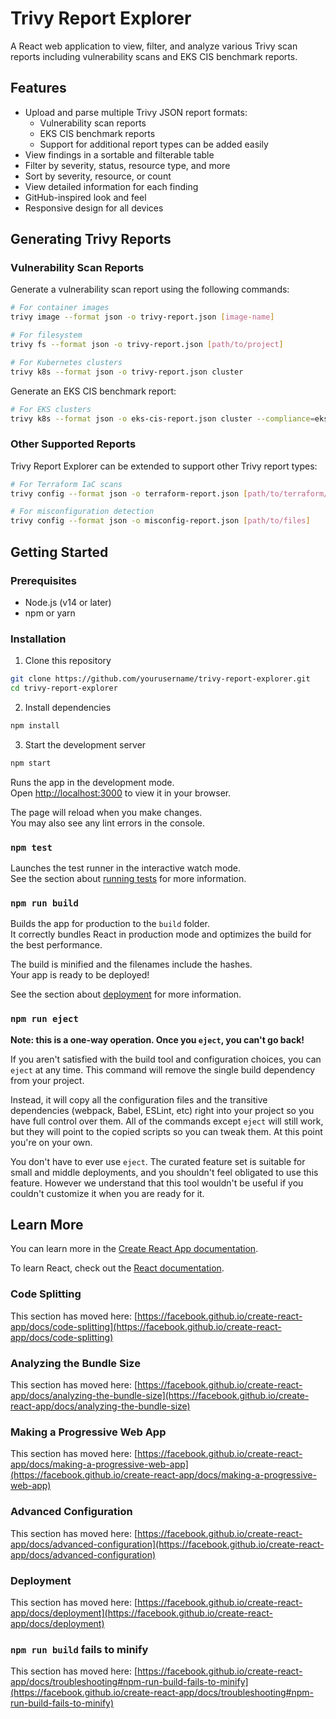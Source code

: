 # Trivy Report Explorer

A React web application to view, filter, and analyze various Trivy scan reports including vulnerability scans and EKS CIS benchmark reports.

## Features

- Upload and parse multiple Trivy JSON report formats:
  - Vulnerability scan reports
  - EKS CIS benchmark reports
  - Support for additional report types can be added easily
- View findings in a sortable and filterable table
- Filter by severity, status, resource type, and more
- Sort by severity, resource, or count
- View detailed information for each finding
- GitHub-inspired look and feel
- Responsive design for all devices

## Generating Trivy Reports

### Vulnerability Scan Reports

Generate a vulnerability scan report using the following commands:

```bash
# For container images
trivy image --format json -o trivy-report.json [image-name]

# For filesystem
trivy fs --format json -o trivy-report.json [path/to/project]

# For Kubernetes clusters
trivy k8s --format json -o trivy-report.json cluster
```

Generate an EKS CIS benchmark report:

```bash
# For EKS clusters
trivy k8s --format json -o eks-cis-report.json cluster --compliance=eks-cis
```

### Other Supported Reports

Trivy Report Explorer can be extended to support other Trivy report types:

```bash
# For Terraform IaC scans
trivy config --format json -o terraform-report.json [path/to/terraform/files]

# For misconfiguration detection
trivy config --format json -o misconfig-report.json [path/to/files]
```

## Getting Started

### Prerequisites

- Node.js (v14 or later)
- npm or yarn

### Installation

1. Clone this repository
```bash
git clone https://github.com/yourusername/trivy-report-explorer.git
cd trivy-report-explorer
```

2. Install dependencies
```bash
npm install
```

3. Start the development server
```bash
npm start
```

Runs the app in the development mode.\
Open [http://localhost:3000](http://localhost:3000) to view it in your browser.

The page will reload when you make changes.\
You may also see any lint errors in the console.

### `npm test`

Launches the test runner in the interactive watch mode.\
See the section about [running tests](https://facebook.github.io/create-react-app/docs/running-tests) for more information.

### `npm run build`

Builds the app for production to the `build` folder.\
It correctly bundles React in production mode and optimizes the build for the best performance.

The build is minified and the filenames include the hashes.\
Your app is ready to be deployed!

See the section about [deployment](https://facebook.github.io/create-react-app/docs/deployment) for more information.

### `npm run eject`

**Note: this is a one-way operation. Once you `eject`, you can't go back!**

If you aren't satisfied with the build tool and configuration choices, you can `eject` at any time. This command will remove the single build dependency from your project.

Instead, it will copy all the configuration files and the transitive dependencies (webpack, Babel, ESLint, etc) right into your project so you have full control over them. All of the commands except `eject` will still work, but they will point to the copied scripts so you can tweak them. At this point you're on your own.

You don't have to ever use `eject`. The curated feature set is suitable for small and middle deployments, and you shouldn't feel obligated to use this feature. However we understand that this tool wouldn't be useful if you couldn't customize it when you are ready for it.

## Learn More

You can learn more in the [Create React App documentation](https://facebook.github.io/create-react-app/docs/getting-started).

To learn React, check out the [React documentation](https://reactjs.org/).

### Code Splitting

This section has moved here: [https://facebook.github.io/create-react-app/docs/code-splitting](https://facebook.github.io/create-react-app/docs/code-splitting)

### Analyzing the Bundle Size

This section has moved here: [https://facebook.github.io/create-react-app/docs/analyzing-the-bundle-size](https://facebook.github.io/create-react-app/docs/analyzing-the-bundle-size)

### Making a Progressive Web App

This section has moved here: [https://facebook.github.io/create-react-app/docs/making-a-progressive-web-app](https://facebook.github.io/create-react-app/docs/making-a-progressive-web-app)

### Advanced Configuration

This section has moved here: [https://facebook.github.io/create-react-app/docs/advanced-configuration](https://facebook.github.io/create-react-app/docs/advanced-configuration)

### Deployment

This section has moved here: [https://facebook.github.io/create-react-app/docs/deployment](https://facebook.github.io/create-react-app/docs/deployment)

### `npm run build` fails to minify

This section has moved here: [https://facebook.github.io/create-react-app/docs/troubleshooting#npm-run-build-fails-to-minify](https://facebook.github.io/create-react-app/docs/troubleshooting#npm-run-build-fails-to-minify)
